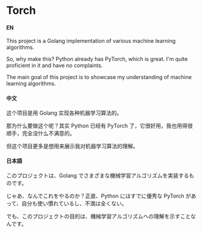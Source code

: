 # Torch

####  EN
This project is a Golang implementation of various machine learning algorithms.

So, why make this? Python already has PyTorch, which is great. I'm quite proficient in it and have no complaints.

The main goal of this project is to showcase my understanding of machine learning algorithms.

#### 中文

这个项目是用 Golang 实现各种机器学习算法的。

那为什么要做这个呢？其实 Python 已经有 PyTorch 了，它很好用，我也用得很顺手，完全没什么不满意的。

但这个项目更多是想用来展示我对机器学习算法的理解。

#### 日本語
このプロジェクトは、Golang でさまざまな機械学習アルゴリズムを実装するものです。

じゃあ、なんでこれをやるのか？正直、Python にはすでに優秀な PyTorch があって、自分も使い慣れているし、不満は全くない。

でも、このプロジェクトの目的は、機械学習アルゴリズムへの理解を示すことなんです。
